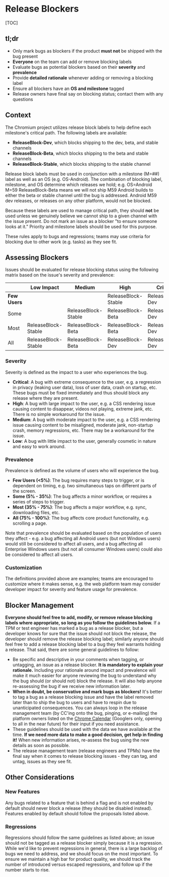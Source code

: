 # Release Blockers

[TOC]

## tl;dr
* Only mark bugs as blockers if the product **must not** be shipped with the
bug present
* **Everyone** on the team can add or remove blocking labels
* Evaluate bugs as potential blockers based on their **severity** and
**prevalence**
* Provide **detailed rationale** whenever adding or removing a blocking label
* Ensure all blockers have an **OS and milestone** tagged
* Release owners have final say on blocking status; contact them with any
questions

## Context
The Chromium project utilizes release block labels to help define each
milestone's critical path.  The following labels are available:

* **ReleaseBlock-Dev**, which blocks shipping to the dev, beta, and stable
channels
* **ReleaseBlock-Beta**, which blocks shipping to the beta and stable channels
* **ReleaseBlock-Stable**, which blocks shipping to the stable channel

Release block labels must be used in conjunction with a milestone (M=##) label
as well as an OS (e.g. OS-Android).  The combination of blocking label,
milestone, and OS determine which releases we hold; e.g. OS=Android M=59
ReleaseBlock-Beta means we will not ship M59 Android builds to either the beta
or stable channel until the bug is addressed. Android M59 dev releases, or
releases on any other platform, would not be blocked.

Because these labels are used to manage critical path, they should **not** be
used unless we genuinely believe we cannot ship to a given channel with the
issue present.  Do not mark an issue as a blocker "to ensure someone looks at
it."  Priority and milestone labels should be used for this purpose.

These rules apply to bugs and regressions; teams may use criteria for blocking
due to other work (e.g. tasks) as they see fit.

## Assessing Blockers
Issues should be evaluated for release blocking status using the following
matrix based on the issue's severity and prevalence:

| | Low Impact | Medium | High | Critical |
|---|---|---|---|---|
| **Few Users** | | | ReleaseBlock-Stable | ReleaseBlock-Dev |
| Some      | | ReleaseBlock-Stable | ReleaseBlock-Beta | ReleaseBlock-Dev |
| Most      | ReleaseBlock-Stable | ReleaseBlock-Beta | ReleaseBlock-Beta | ReleaseBlock-Dev |
| All       | ReleaseBlock-Stable | ReleaseBlock-Beta | ReleaseBlock-Dev | ReleaseBlock-Dev |

### Severity
Severity is defined as the impact to a user who experiences the bug.

* **Critical**: A bug with extreme consequence to the user, e.g. a regression in
privacy (leaking user data), loss of user data, crash on startup, etc. These
bugs must be fixed immediately and thus should block any release where
they are present.
* **High**: A bug with large impact to the user, e.g. a CSS rendering issue
causing content to disappear, videos not playing, extreme jank, etc.  There is
no simple workaround for the issue.
* **Medium**: A bug with moderate impact to the user, e.g. a CSS rendering issue
 causing content to be misaligned, moderate jank, non-startup crash, memory
 regressions, etc. There may be a workaround for the issue.
* **Low**: A bug with little impact to the user, generally cosmetic in nature
and easy to work around.

### Prevalence
Prevalence is defined as the volume of users who will experience the bug.
* **Few Users (<5%)**: The bug requires many steps to trigger, or is dependent
on timing, e.g. two simultaneous taps on different parts of the screen.
* **Some (5% - 35%)**: The bug affects a minor workflow, or requires a series of
steps to trigger.
* **Most (35% - 75%)**: The bug affects a major workflow, e.g. sync, downloading
files, etc.
* **All (75% - 100%)**: The bug affects core product functionality, e.g.
scrolling a page.

Note that prevalence should be evaluated based on the population of users they
affect - e.g. a bug affecting all Android users (but not Windows users)
would still be considered to affect all users, and a bug affecting all
Enterprise Windows users (but not all consumer Windows users) could also be
considered to affect all users.

### Customization
The definitions provided above are examples; teams are encouraged to customize
where it makes sense, e.g. the web platform team may consider developer impact
for severity and feature usage for prevalence.

## Blocker Management

**Everyone should feel free to add, modify, or remove release blocking labels
where appropriate, so long as you follow the guidelines below.**  If a TPM or
test engineer has marked a bug as a release blocker, but a developer knows for
sure that the issue should not block the release, the developer should remove
the release blocking label; similarly anyone should feel free to add a release
blocking label to a bug they feel warrants holding a release.  That said, there
are some general guidelines to follow:

* Be specific and descriptive in your comments when tagging, or untagging, an
issue as a release blocker.  **It is mandatory to explain your rationale.**
Including your rationale around impact and prevalence will make it much easier
for anyone reviewing the bug to understand why the bug should (or should not)
block the release.  It will also help anyone re-assessing the bug if we receive
 new information later.
* **When in doubt, be conservative and mark bugs as blockers!**  It's better
to tag a bug as a release blocking issue and have the label removed later than
to ship the bug to users and have to respin due to unanticipated consequences.
You can always loop in the release management team (by CC'ing onto the bug,
pinging, or e-mailing) the platform owners listed on the [Chrome Calendar](https://chromepmo.appspot.com/calendar) (Googlers only, opening to
  all in the near future) for their input if you need assistance.
* These guidelines should be used with the data we have available at the time.
**If we need more data to make a good decision, get help in finding it!**
When new information arises, re-assess the bug using the new details as soon
 as possible.
* The release management team (release engineers and TPMs) have the final say
 when it comes to release blocking issues - they can tag, and untag, issues as
  they see fit.


## Other Considerations

### New Features
Any bugs related to a feature that is behind a flag and is not enabled by
default should never block a release (they should be disabled instead).
Features enabled by default should follow the proposals listed above.

### Regressions
Regressions should follow the same guidelines as listed above; an issue should
not be tagged as a release blocker simply because it is a regression.  While
we'd like to prevent regressions in general, there is a large backlog of bugs we
 need to address, and we should focus on the most important.  To ensure we
 maintain a high bar for product quality, we should track the number of
 introduced versus escaped regressions, and follow up if the number starts to
 rise.
